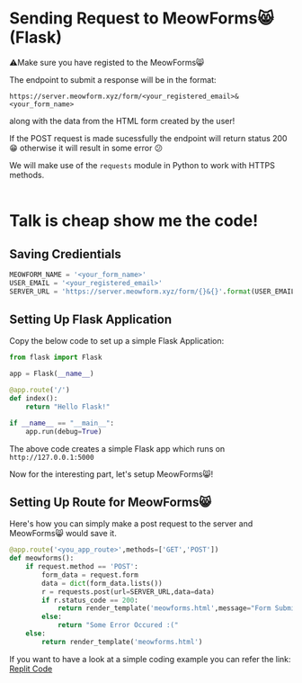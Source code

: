 # Sending Request to MeowForms😸 (Flask)

⚠️Make sure you have registed to the MeowForms😸

The endpoint to submit a response will be in the format:
```
https://server.meowform.xyz/form/<your_registered_email>&<your_form_name>
```
along with the data from the HTML form created by the user!

If the POST request is made sucessfully the endpoint will return status 200 😁 otherwise it will result in some error 😕

We will make use of the ```requests``` module in Python to work with HTTPS methods.<br><br>

# Talk is cheap show me the code!

## Saving Credientials
```python
MEOWFORM_NAME = '<your_form_name>'
USER_EMAIL = '<your_registered_email>'
SERVER_URL = 'https://server.meowform.xyz/form/{}&{}'.format(USER_EMAIL,MEOWFORM_NAME)
```

## Setting Up Flask Application
Copy the below code to set up a simple Flask Application:
```python
from flask import Flask

app = Flask(__name__)

@app.route('/')
def index():
    return "Hello Flask!"

if __name__ == "__main__":
    app.run(debug=True)
```

The above code creates a simple Flask app which runs on ```http://127.0.0.1:5000```

Now for the interesting part, let's setup MeowForms😸!

## Setting Up Route for MeowForms😸

Here's how you can simply make a post request to the server and MeowForms😸 would save it.

```python
@app.route('<you_app_route>',methods=['GET','POST'])
def meowforms():
    if request.method == 'POST':
        form_data = request.form
        data = dict(form_data.lists())
        r = requests.post(url=SERVER_URL,data=data)
        if r.status_code == 200:
            return render_template('meowforms.html',message="Form Submitted! :)")
        else:
            return "Some Error Occured :("
    else:
        return render_template('meowforms.html')
```

If you want to have a look at a simple coding example you can refer the link: [Replit Code](https://replit.com/@BasudevTyagi/MeowFormsFlaskDocs)
